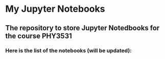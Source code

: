# My Jupyter Notebooks

## The repository to store Jupyter Notedbooks for the course PHY3531

### Here is the list of the notebooks (will be updated):

